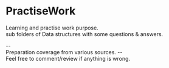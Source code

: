 # PractiseWork
Learning and practise work purpose.\
sub folders of Data structures with some questions & answers.

--\
Preparation coverage from various sources.
--\
Feel free to comment/review if anything is wrong.

